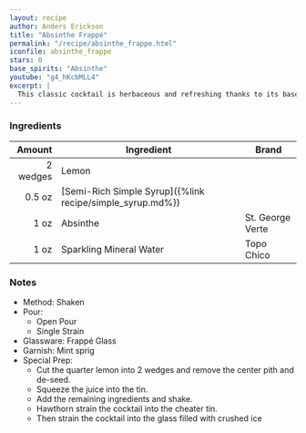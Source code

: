 ```yaml
---
layout: recipe
author: Anders Erickson
title: "Absinthe Frappé"
permalink: "/recipe/absinthe_frappe.html"
iconfile: absinthe_frappe
stars: 0
base_spirits: "Absinthe"
youtube: "g4_hKcbMLL4"
excerpt: |
  This classic cocktail is herbaceous and refreshing thanks to its base spirit, anisette, soda water, crushed ice, and a mint garnish.
---
```


### Ingredients

|   Amount | Ingredient                                                | Brand            |
| -------: | --------------------------------------------------------- | ---------------- |
| 2 wedges | Lemon                                                     |
|   0.5 oz | [Semi-Rich Simple Syrup]({%link recipe/simple_syrup.md%}) |
|     1 oz | Absinthe                                                  | St. George Verte |
|     1 oz | Sparkling Mineral Water                                   | Topo Chico       |

### Notes

- Method: Shaken
- Pour:
  - Open Pour
  - Single Strain
- Glassware: Frappé Glass
- Garnish: Mint sprig
- Special Prep:
  - Cut the quarter lemon into 2 wedges and remove the center pith and de-seed.
  - Squeeze the juice into the tin.
  - Add the remaining ingredients and shake.
  - Hawthorn strain the cocktail into the cheater tin.
  - Then strain the cocktail into the glass filled with crushed ice
